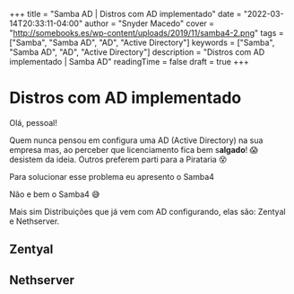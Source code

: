 +++
title = "Samba AD | Distros com AD implementado"
date = "2022-03-14T20:33:11-04:00"
author = "Snyder Macedo"
cover = "http://somebooks.es/wp-content/uploads/2019/11/samba4-2.png"
tags = ["Samba", "Samba AD", "AD", "Active Directory"]
keywords = ["Samba", "Samba AD", "AD", "Active Directory"]
description = "Distros com AD implementado | Samba AD"
readingTime = false
draft = true
+++

# Distros com AD implementado

Olá, pessoal!

Quem nunca pensou em configura uma AD (Active Directory) na sua empresa mas, ao perceber que licenciamento fica bem s**algado**! 😱 desistem da ideia. Outros preferem parti para a Pirataria 😵

Para solucionar esse problema eu apresento o Samba4

Não e bem o Samba4 😅

Mais sim Distribuições que já vem com AD configurando, elas são: Zentyal e Nethserver.

## Zentyal

## Nethserver
